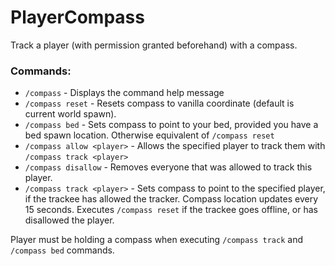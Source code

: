 # PlayerCompass
Track a player (with permission granted beforehand) with a compass.

### Commands:
- `/compass` - Displays the command help message
- `/compass reset` - Resets compass to vanilla coordinate (default is current world spawn).
- `/compass bed` - Sets compass to point to your bed, provided you have a bed spawn location. Otherwise equivalent of `/compass reset`
- `/compass allow <player>` - Allows the specified player to track them with `/compass track <player>`
- `/compass disallow` - Removes everyone that was allowed to track this player.
- `/compass track <player>` - Sets compass to point to the specified player, if the trackee has allowed the tracker. Compass location updates every 15 seconds. Executes `/compass reset` if the trackee goes offline, or has disallowed the player.

Player must be holding a compass when executing `/compass track` and `/compass bed` commands.
